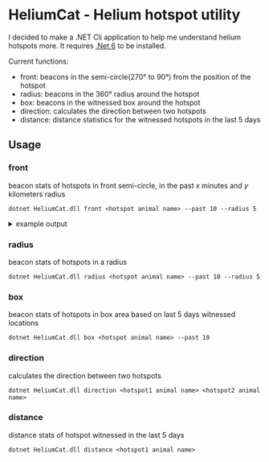 # HeliumCat - Helium hotspot utility

I decided to make a .NET Cli application to help me understand helium hotspots more.
It requires [.Net 6](https://dotnet.microsoft.com/en-us/download/dotnet/6.0) to be installed.

Current functions:
* front: beacons in the semi-circle(270° to 90°) from the position of the hotspot
* radius: beacons in the 360° radius around the hotspot
* box: beacons in the witnessed box around the hotspot
* direction: calculates the direction between two hotspots
* distance: distance statistics for the witnessed hotspots in the last 5 days 

## Usage

### front
beacon stats of hotspots in front semi-circle, in the past _x_ minutes and _y_ kilometers radius 
```
dotnet HeliumCat.dll front <hotspot animal name> --past 10 --radius 5
```
<details>
    <summary>example output</summary>

```
Hello, World!
Staring Front Semi-Circle Beacon Stats for the past 10 minutes ...
There are 867 hotspots in front of me, in 30km semi-circle radius
There has been 1765 beacons in the world
- dazzling-clear-tardigrade {SenseCAP, 2.8dBi, 0m} (15341.7m/NW/299°) ... beacons: 1, witnessed: 0, missed: 1
- alert-mossy-woodpecker {Milesight, 5.8dBi, 4m} (18771.2m/SW/243°) ... beacons: 1, witnessed: 1, missed: 0

--- beacon statistics ---
total: 2 , witnessed: 1 , missed: 1
Done
```
</details>

### radius
beacon stats of hotspots in a radius
```
dotnet HeliumCat.dll radius <hotspot animal name> --past 10 --radius 5
```

### box
beacon stats of hotspots in box area based on last 5 days witnessed locations
```
dotnet HeliumCat.dll box <hotspot animal name> --past 10
```

### direction
calculates the direction between two hotspots
```
dotnet HeliumCat.dll direction <hotspot1 animal name> <hotspot2 animal name>
```

### distance
distance stats of hotspot witnessed in the last 5 days
```
dotnet HeliumCat.dll distance <hotspot1 animal name>
```